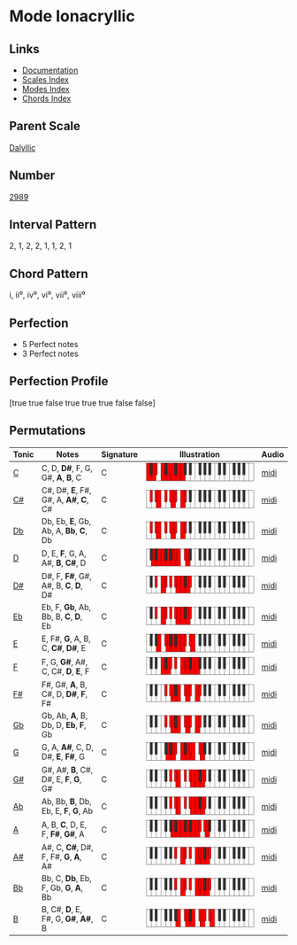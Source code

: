 # Mode Ionacryllic

## Links

- [Documentation](index.md)
- [Scales Index](Scales.md)
- [Modes Index](Modes.md)
- [Chords Index](Chords.md)

## Parent Scale

[Dalyllic](ScaleDalyllic.md)

## Number

[2989](https://ianring.com/musictheory/scales/2989)

## Interval Pattern

2, 1, 2, 2, 1, 1, 2, 1

## Chord Pattern

i, ii⁰, iv⁰, vi⁰, vii⁰, viii⁰

## Perfection

- 5 Perfect notes
- 3 Perfect notes

## Perfection Profile

[true true false true true true false false]

## Permutations

| Tonic | Notes | Signature | Illustration | Audio |
|-------|-------|-----------|--------------|-------|
| [C](ModeCNaturalIonacryllic.md) | C, D, **D#**, F, G, G#, **A**, **B**, C | C | ![CNaturalIonacryllic](ModeCNaturalIonacryllic.png) | [midi](https://github.com/edipermadi/music/blob/main/docs/ModeCNaturalIonacryllic.mid?raw=true) |
| [C#](ModeCSharpIonacryllic.md) | C#, D#, **E**, F#, G#, A, **A#**, **C**, C# | C | ![CSharpIonacryllic](ModeCSharpIonacryllic.png) | [midi](https://github.com/edipermadi/music/blob/main/docs/ModeCSharpIonacryllic.mid?raw=true) |
| [Db](ModeDFlatIonacryllic.md) | Db, Eb, **E**, Gb, Ab, A, **Bb**, **C**, Db | C | ![DFlatIonacryllic](ModeDFlatIonacryllic.png) | [midi](https://github.com/edipermadi/music/blob/main/docs/ModeDFlatIonacryllic.mid?raw=true) |
| [D](ModeDNaturalIonacryllic.md) | D, E, **F**, G, A, A#, **B**, **C#**, D | C | ![DNaturalIonacryllic](ModeDNaturalIonacryllic.png) | [midi](https://github.com/edipermadi/music/blob/main/docs/ModeDNaturalIonacryllic.mid?raw=true) |
| [D#](ModeDSharpIonacryllic.md) | D#, F, **F#**, G#, A#, B, **C**, **D**, D# | C | ![DSharpIonacryllic](ModeDSharpIonacryllic.png) | [midi](https://github.com/edipermadi/music/blob/main/docs/ModeDSharpIonacryllic.mid?raw=true) |
| [Eb](ModeEFlatIonacryllic.md) | Eb, F, **Gb**, Ab, Bb, B, **C**, **D**, Eb | C | ![EFlatIonacryllic](ModeEFlatIonacryllic.png) | [midi](https://github.com/edipermadi/music/blob/main/docs/ModeEFlatIonacryllic.mid?raw=true) |
| [E](ModeENaturalIonacryllic.md) | E, F#, **G**, A, B, C, **C#**, **D#**, E | C | ![ENaturalIonacryllic](ModeENaturalIonacryllic.png) | [midi](https://github.com/edipermadi/music/blob/main/docs/ModeENaturalIonacryllic.mid?raw=true) |
| [F](ModeFNaturalIonacryllic.md) | F, G, **G#**, A#, C, C#, **D**, **E**, F | C | ![FNaturalIonacryllic](ModeFNaturalIonacryllic.png) | [midi](https://github.com/edipermadi/music/blob/main/docs/ModeFNaturalIonacryllic.mid?raw=true) |
| [F#](ModeFSharpIonacryllic.md) | F#, G#, **A**, B, C#, D, **D#**, **F**, F# | C | ![FSharpIonacryllic](ModeFSharpIonacryllic.png) | [midi](https://github.com/edipermadi/music/blob/main/docs/ModeFSharpIonacryllic.mid?raw=true) |
| [Gb](ModeGFlatIonacryllic.md) | Gb, Ab, **A**, B, Db, D, **Eb**, **F**, Gb | C | ![GFlatIonacryllic](ModeGFlatIonacryllic.png) | [midi](https://github.com/edipermadi/music/blob/main/docs/ModeGFlatIonacryllic.mid?raw=true) |
| [G](ModeGNaturalIonacryllic.md) | G, A, **A#**, C, D, D#, **E**, **F#**, G | C | ![GNaturalIonacryllic](ModeGNaturalIonacryllic.png) | [midi](https://github.com/edipermadi/music/blob/main/docs/ModeGNaturalIonacryllic.mid?raw=true) |
| [G#](ModeGSharpIonacryllic.md) | G#, A#, **B**, C#, D#, E, **F**, **G**, G# | C | ![GSharpIonacryllic](ModeGSharpIonacryllic.png) | [midi](https://github.com/edipermadi/music/blob/main/docs/ModeGSharpIonacryllic.mid?raw=true) |
| [Ab](ModeAFlatIonacryllic.md) | Ab, Bb, **B**, Db, Eb, E, **F**, **G**, Ab | C | ![AFlatIonacryllic](ModeAFlatIonacryllic.png) | [midi](https://github.com/edipermadi/music/blob/main/docs/ModeAFlatIonacryllic.mid?raw=true) |
| [A](ModeANaturalIonacryllic.md) | A, B, **C**, D, E, F, **F#**, **G#**, A | C | ![ANaturalIonacryllic](ModeANaturalIonacryllic.png) | [midi](https://github.com/edipermadi/music/blob/main/docs/ModeANaturalIonacryllic.mid?raw=true) |
| [A#](ModeASharpIonacryllic.md) | A#, C, **C#**, D#, F, F#, **G**, **A**, A# | C | ![ASharpIonacryllic](ModeASharpIonacryllic.png) | [midi](https://github.com/edipermadi/music/blob/main/docs/ModeASharpIonacryllic.mid?raw=true) |
| [Bb](ModeBFlatIonacryllic.md) | Bb, C, **Db**, Eb, F, Gb, **G**, **A**, Bb | C | ![BFlatIonacryllic](ModeBFlatIonacryllic.png) | [midi](https://github.com/edipermadi/music/blob/main/docs/ModeBFlatIonacryllic.mid?raw=true) |
| [B](ModeBNaturalIonacryllic.md) | B, C#, **D**, E, F#, G, **G#**, **A#**, B | C | ![BNaturalIonacryllic](ModeBNaturalIonacryllic.png) | [midi](https://github.com/edipermadi/music/blob/main/docs/ModeBNaturalIonacryllic.mid?raw=true) |
